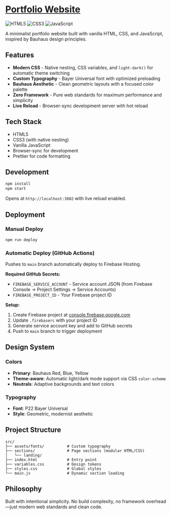 # [Portfolio Website](https://pavle-portfolio-website.web.app/)

![HTML5](https://img.shields.io/badge/HTML5-E34F26?style=for-the-badge&logo=html5&logoColor=white)
![CSS3](https://img.shields.io/badge/CSS3-1572B6?style=for-the-badge&logo=css3&logoColor=white)
![JavaScript](https://img.shields.io/badge/JavaScript-F7DF1E?style=for-the-badge&logo=javascript&logoColor=black)

A minimalist portfolio website built with vanilla HTML, CSS, and JavaScript, inspired by Bauhaus design principles.

## Features

- **Modern CSS** - Native nesting, CSS variables, and `light-dark()` for automatic theme switching
- **Custom Typography** - Bayer Universal font with optimized preloading
- **Bauhaus Aesthetic** - Clean geometric layouts with a focused color palette
- **Zero Framework** - Pure web standards for maximum performance and simplicity
- **Live Reload** - Browser-sync development server with hot reload

## Tech Stack

- HTML5
- CSS3 (with native nesting)
- Vanilla JavaScript
- Browser-sync for development
- Prettier for code formatting

## Development

```bash
npm install
npm start
```

Opens at `http://localhost:3002` with live reload enabled.

## Deployment

### Manual Deploy
```bash
npm run deploy
```

### Automatic Deploy (GitHub Actions)

Pushes to `main` branch automatically deploy to Firebase Hosting.

**Required GitHub Secrets:**
- `FIREBASE_SERVICE_ACCOUNT` - Service account JSON (from Firebase Console → Project Settings → Service Accounts)
- `FIREBASE_PROJECT_ID` - Your Firebase project ID

**Setup:**
1. Create Firebase project at [console.firebase.google.com](https://console.firebase.google.com)
2. Update `.firebaserc` with your project ID
3. Generate service account key and add to GitHub secrets
4. Push to `main` branch to trigger deployment

## Design System

### Colors

- **Primary**: Bauhaus Red, Blue, Yellow
- **Theme-aware**: Automatic light/dark mode support via CSS `color-scheme`
- **Neutrals**: Adaptive backgrounds and text colors

### Typography

- **Font**: P22 Bayer Universal
- **Style**: Geometric, modernist aesthetic

## Project Structure

```
src/
├── assets/fonts/          # Custom typography
├── sections/              # Page sections (modular HTML/CSS)
│   └── landing/
├── index.html             # Entry point
├── variables.css          # Design tokens
├── styles.css             # Global styles
└── main.js                # Dynamic section loading
```

## Philosophy

Built with intentional simplicity. No build complexity, no framework overhead—just modern web standards and clean code.
